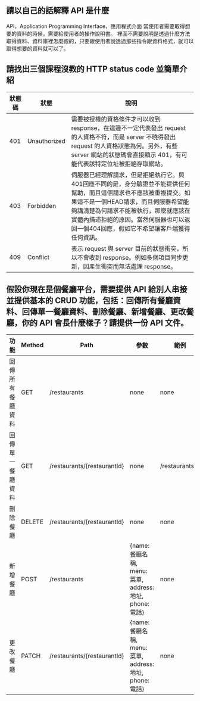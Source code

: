 ## 請以自己的話解釋 API 是什麼
API，Application Programming Interface，應用程式介面
當使用者需要取得想要的資料的時候，需要給使用者的操作說明書。
裡面不需要說明是透過什麼方法取得資料、資料庫裡怎麼跑的，只要跟使用者說透過那些指令跟資料格式，就可以取得想要的資料就可以了。


## 請找出三個課程沒教的 HTTP status code 並簡單介紹
|  狀態碼  |  狀態  |  說明  |
| -- | -- | -- |
| 401 | Unauthorized | 需要被授權的資格條件才可以收到 response，在這邊不一定代表發出 request 的人資格不符，而是 server 不曉得發出 request 的人資格狀態為何。另外，有些 server 網站的狀態碼會直接顯示 401，有可能代表該特定位址被拒絕存取網站。 |
| 403 | Forbidden | 伺服器已經理解請求，但是拒絕執行它。與401回應不同的是，身分驗證並不能提供任何幫助，而且這個請求也不應該被重複提交。如果這不是一個HEAD請求，而且伺服器希望能夠講清楚為何請求不能被執行，那麼就應該在實體內描述拒絕的原因。當然伺服器也可以返回一個404回應，假如它不希望讓客戶端獲得任何資訊。 |
| 409 | Conflict | 表示 request 與 server 目前的狀態衝突，所以不會收到 response。例如多個項目同步更新，因產生衝突而無法處理 response。 |


## 假設你現在是個餐廳平台，需要提供 API 給別人串接並提供基本的 CRUD 功能，包括：回傳所有餐廳資料、回傳單一餐廳資料、刪除餐廳、新增餐廳、更改餐廳，你的 API 會長什麼樣子？請提供一份 API 文件。
|  功能  |  Method  |  Path  |  參數  |  範例  |
| -- | -- | -- | -- | -- |
| 回傳所有餐廳資料 | GET | /restaurants | none | none |
| 回傳單一餐廳資料 | GET | /restaurants/{restaurantId} | none | /restaurants/1 |
| 刪除餐廳 | DELETE | /restaurants/{restaurantId} | none | none |
| 新增餐廳 | POST | /restaurants | {name: 餐廳名稱, menu: 菜單, address: 地址, phone: 電話} | none |
| 更改餐廳 | PATCH | /restaurants/{restaurantId} | {name: 餐廳名稱, menu: 菜單, address: 地址, phone: 電話} | none |
